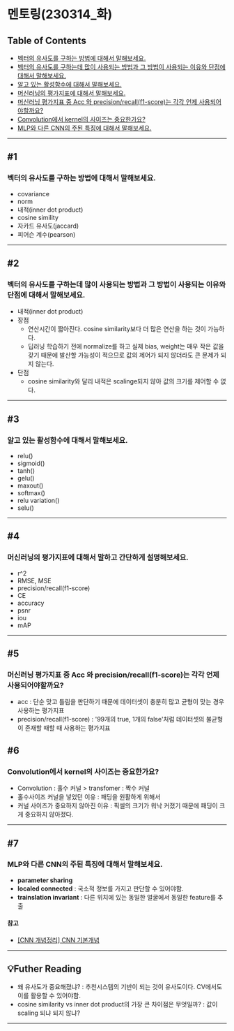 # 멘토링(230314_화)
## Table of Contents
- [벡터의 유사도를 구하는 방법에 대해서 말해보세요.](#1)
- [벡터의 유사도를 구하는데 많이 사용되는 방법과 그 방법이 사용되는 이유와 단점에 대해서 말해보세요.](#2)
- [알고 있는 활성함수에 대해서 말해보세요.](#3)
- [머신러닝의 평가지표에 대해서 말해보세요.](#4)
- [머신러닝 평가지표 중 Acc 와 precision/recall(f1-score)는 각각 언제 사용되어야할까요?](#5)
- [Convolution에서 kernel의 사이즈는 중요한가요?](#6)
- [MLP와 다른 CNN의 주된 특징에 대해서 말해보세요.](#7)
---
## #1 
### 벡터의 유사도를 구하는 방법에 대해서 말해보세요.
- covariance
- norm
- 내적(inner dot product)
- cosine simility
- 자카드 유사도(jaccard)
- 피어슨 계수(pearson)
---
## #2
### 벡터의 유사도를 구하는데 많이 사용되는 방법과 그 방법이 사용되는 이유와 단점에 대해서 말해보세요.
- 내적(inner dot product)
- 장점
    -  연산시간이 짧아진다. cosine similarity보다 더 많은 연산을 하는 것이 가능하다.
    - 딥러닝 학습하기 전에 normalize를 하고 실제 bias, weight는 매우 작은 값을 갖기 때문에 발산할 가능성이 적으므로 값의 제어가 되지 않더라도 큰 문제가 되지 않는다.
- 단점
    - cosine similarity와 달리 내적은 scalinge되지 않아 값의 크기를 제어할 수 없다.
---
## #3
### 알고 있는 활성함수에 대해서 말해보세요.
- relu()
- sigmoid()
- tanh()
- gelu()
- maxout()
- softmax()
- relu variation()
- selu()
---
## #4
### 머신러닝의 평가지표에 대해서 말하고 간단하게 설명해보세요.
- r^2
- RMSE, MSE
- precision/recall(f1-score)
- CE
- accuracy
- psnr
- iou
- mAP
---
## #5
### 머신러닝 평가지표 중 Acc 와 precision/recall(f1-score)는 각각 언제 사용되어야할까요?
- acc : 단순 맞고 틀림을 판단하기 때문에 데이터셋이 충분히 많고 균형이 맞는 경우 사용하는 평가지표
- precision/recall(f1-score) : '99개의 true, 1개의 false'처럼 데이터셋의 불균형이 존재할 때할 때 사용하는 평가지표
## #6
### Convolution에서 kernel의 사이즈는 중요한가요?
- Convolution : 홀수 커널 > transfomer : 짝수 커널
- 홀수사이즈 커널을 넣었던 이유 : 패딩을 원활하게 위해서
- 커널 사이즈가 중요하지 않아진 이유 : 픽셀의 크기가 워낙 커졌기 때문에 패딩이 크게 중요하지 않아졌다.
---
## #7
### MLP와 다른 CNN의 주된 특징에 대해서 말해보세요.
- **parameter sharing**
- **localed connected** : 국소적 정보를 가지고 판단할 수 있어야함.
- **trainslation invariant** : 다른 위치에 있는 동일한 얼굴에서 동일한 feature를 추출
#### 참고
- [[CNN 개념정리] CNN 기본개념](https://warm-uk.tistory.com/47)
---
## 💡Futher Reading
- 왜 유사도가 중요해졌냐? : 추천시스템의 기반이 되는 것이 유사도이다. CV에서도 이를 활용할 수 있어야함.
- cosine similarity vs inner dot product의 가장 큰 차이점은 무엇일까? : 값이 scaling 되냐 되지 않냐?
---
